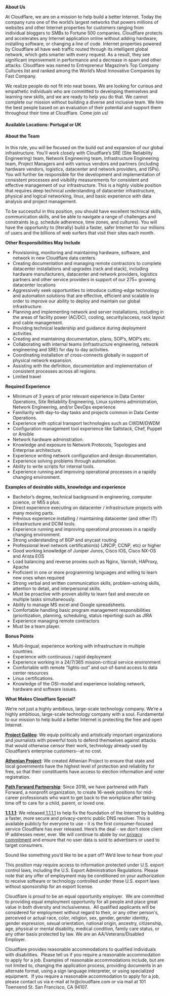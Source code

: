 <div class="content-intro">
	<div><strong>About Us</strong></div>
	<div>
		<p>At Cloudflare, we are on a mission to help build a better Internet. Today the company runs one of the world’s largest networks that powers millions of websites and other Internet properties for customers ranging from individual bloggers to SMBs to Fortune 500 companies. Cloudflare protects and accelerates any Internet application online without adding hardware, installing software, or changing a line of code. Internet properties powered by Cloudflare all have web traffic routed through its intelligent global network, which gets smarter with every request. As a result, they see significant improvement in performance and a decrease in spam and other attacks. Cloudflare was named to Entrepreneur Magazine’s Top Company Cultures list and ranked among the World’s Most Innovative Companies by Fast Company.&nbsp;</p>
		<p><span style="font-weight: 400;">We realize people do not fit into neat boxes. We are looking for curious and empathetic individuals who are committed to developing themselves and learning new skills, and we are ready to help you do that. We cannot complete our mission without building a diverse and inclusive team. We hire the best people based on an evaluation of their potential and support them throughout their time at Cloudflare. Come join us!&nbsp;</span></p>
	</div>
</div>
<h4><strong>Available Locations: Portugal or UK</strong></h4>
<h4><strong>About the Team</strong></h4>
<p>In this role, you will be focused on the build out and expansion of our global infrastructure. You'll work closely with Cloudflare’s SRE (Site Reliability Engineering) team, Network Engineering team, Infrastructure Engineering team, Project Managers and with various vendors and partners (including hardware vendors, logistics, datacenter and network providers, and ISPs). You will further be responsible for the development and implementation of consistent processes and visibility measurements for consistent and effective management of our infrastructure. This is a highly visible position that requires deep technical understanding of datacenter infrastructure, physical and logical networking, linux, and basic experience with data analysis and project management.</p>
<p>To be successful in this position, you should have excellent technical skills, communication skills, and be able to navigate a range of challenges and constraints (e.g. schedule adherence, time zones, and cultures). You will have the opportunity to (literally) build a faster, safer Internet for our millions of users and the billions of web surfers that visit their sites each month.</p>
<p><strong>Other Responsibilities May Include</strong></p>
<ul>
	<li>Provisioning, monitoring and maintaining hardware, software, and network in new Cloudflare data centers.</li>
	<li>Creating documentation and managing remote contractors to complete datacenter installations and upgrades (rack and stack), including hardware manufacturers, datacenter and network providers, logistics partners and other service providers in support of our 275+ growing datacenter locations</li>
	<li>Aggressively seek opportunities to introduce cutting-edge technology and automation solutions that are effective, efficient and scalable in order to improve our ability to deploy and maintain our global infrastructure.</li>
	<li>Planning and implementing network and server installations, including in the areas of facility power (AC/DC), cooling, security/access, rack layout and cable management.</li>
	<li>Providing technical leadership and guidance during deployment activities.</li>
	<li>Creating and maintaining documentation, plans, SOP’s, MOP’s etc.</li>
	<li>Collaborating with internal teams (infrastructure engineering, network engineering and SRE) for day to day activities.&nbsp;</li>
	<li>Coordinating installation of cross-connects globally in support of physical network expansion.</li>
	<li>Assisting with the definition, documentation and implementation of consistent processes across all regions.</li>
	<li>Limited travel</li>
</ul>
<p><strong>Required Experience</strong></p>
<ul>
	<li>Minimum of 3 years of prior relevant experience in Data Center Operations, Site Reliability Engineering, Linux systems administration, Network Engineering, and/or DevOps experience</li>
	<li>Familiarity with day-to-day tasks and projects common in Data Center Operations.</li>
	<li>Experience with optical transport technologies such as CWDM/DWDM</li>
	<li>Configuration management tool experience like Saltstack, Chef, Puppet or Ansible</li>
	<li>Network hardware administration.</li>
	<li>Knowledge and exposure to Network Protocols, Topologies and Enterprise architecture.&nbsp;</li>
	<li>Experience writing network configuration and design documentation.</li>
	<li>Experience solving problems through automation.</li>
	<li>Ability to write scripts for internal tools.</li>
	<li>Experience running and improving operational processes in a rapidly changing environment.</li>
</ul>
<p><strong>Examples of desirable skills, knowledge and experience</strong></p>
<ul>
	<li>Bachelor’s degree, technical background in engineering, computer science, or MIS a plus.</li>
	<li>Direct experience executing on datacenter / infrastructure projects with many moving parts.</li>
	<li>Previous experience installing / maintaining datacenter (and other IT) infrastructure and DCIM tools.</li>
	<li>Experience running and improving operational processes in a rapidly changing environment.</li>
	<li>Strong understanding of BGP and anycast routing</li>
	<li>Professional level network certification(s) (JNCIP, CCNP, etc) or higher</li>
	<li>Good working knowledge of Juniper Junos, Cisco IOS, Cisco NX-OS and Arista EOS</li>
	<li>Load balancing and reverse proxies such as Nginx, Varnish, HAProxy, Apache</li>
	<li>Proficient in one or more programming languages and willing to learn new ones when required</li>
	<li>Strong verbal and written communication skills, problem-solving skills, attention to detail, and interpersonal skills.</li>
	<li>Must be proactive with proven ability to learn fast and execute on multiple tasks simultaneously.</li>
	<li>Ability to manage MS excel and Google spreadsheets.</li>
	<li>Comfortable handling basic program management responsibilities (prioritization, planning, scheduling, status reporting) such as JIRA</li>
	<li>Experience managing remote contractors</li>
	<li>Must be a team player.</li>
</ul>
<p><strong>Bonus Points</strong></p>
<ul>
	<li>Multi-lingual; experience working with infrastructure in multiple countries.</li>
	<li>Experience with continuous / rapid deployment</li>
	<li>Experience working in a 24/7/365 mission-critical service environment</li>
	<li>Comfortable with remote “lights-out” and out-of-band access to data center resources</li>
	<li>Linux certifications.</li>
	<li>Knowledge of the OSI-model and experience isolating network, hardware and software issues.</li>
</ul>
<div class="content-conclusion">
	<p><strong>What Makes Cloudflare Special?</strong></p>
	<p><span style="font-weight: 400;">We’re not just a highly ambitious, large-scale technology company. We’re a highly ambitious, large-scale technology company with a soul. Fundamental to our mission to help build a better Internet is protecting the free and open Internet.</span></p>
	<p><a href="https://blog.cloudflare.com/protecting-free-expression-online/"><strong>Project Galileo</strong></a><span style="font-weight: 400;">: We equip politically and artistically important organizations and journalists with powerful tools to defend themselves against attacks that would otherwise censor their work, technology already used by Cloudflare’s enterprise customers--at no cost.</span></p>
	<p><strong><a href="https://www.cloudflare.com/athenian/">Athenian Project</a></strong><span style="font-weight: 400;">: We created Athenian Project to ensure that state and local governments have the highest level of protection and reliability for free, so that their constituents have access to election information and voter registration.</span></p>
	<p><a href="https://blog.cloudflare.com/tag/path-forward/"><strong>Path Forward Partnership</strong></a><span style="font-weight: 400;">: Since 2016, we have partnered with Path Forward, a nonprofit organization, to create 16-week positions for mid-career professionals who want to get back to the workplace after taking time off to care for a child, parent, or loved one.</span></p>
	<p><a href="https://1.1.1.1/"><strong>1.1.1.1</strong></a><span style="font-weight: 400;">: We released</span><a href="https://1.1.1.1/"> <span style="font-weight: 400;">1.1.1.1</span></a><span style="font-weight: 400;"> to help fix the foundation of the Internet by building a faster, more secure and privacy-centric public DNS resolver. This is available publicly for everyone to use - it is the first consumer-focused service Cloudflare has ever released. Here’s the deal - we don’t store client IP addresses never, ever. We will continue to abide by our</span><a href="https://developers.cloudflare.com/1.1.1.1/privacy/public-dns-resolver"> privacy commitment</a><span style="font-weight: 400;"> and ensure that no user data is sold to advertisers or used to target consumers.</span></p>
	<p><span style="font-weight: 400;">Sound like something you’d like to be a part of? We’d love to hear from you!</span></p>
	<p><span style="font-weight: 400;">This position may require access to information protected under U.S. export control laws, including the U.S. Export Administration Regulations. Please note that any offer of employment may be conditioned on your authorization to receive software or technology controlled under these U.S. export laws without sponsorship for an export license.</span></p>
	<p><span style="font-weight: 400;">Cloudflare is proud to be an equal opportunity employer. &nbsp;We are committed to providing equal employment opportunity for all people and place great value in both diversity and inclusiveness. &nbsp;All qualified applicants will be considered for employment without regard to their, or any other person's, perceived or actual</span> <span style="font-weight: 400;">race, color, religion, sex, gender, gender identity, gender expression, sexual orientation, national origin, ancestry, citizenship, age, physical or mental disability, medical condition, family care status, or any other basis protected by law. </span><span style="font-weight: 400;">We are an AA/Veterans/Disabled Employer.</span></p>
	<p><span style="font-weight: 400;">Cloudflare provides reasonable accommodations to qualified individuals with disabilities. &nbsp;Please tell us if you require a reasonable accommodation to apply for a job. Examples of reasonable accommodations include, but are not limited to, changing the application process, providing documents in an alternate format, using a sign language interpreter, or using specialized equipment. &nbsp;If you require a reasonable accommodation to apply for a job, please contact us via e-mail at </span><span style="font-weight: 400;">hr@cloudflare.com</span><span style="font-weight: 400;"> or via mail at 101 Townsend St. San Francisco, CA 94107.</span></p>
</div>